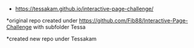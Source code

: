 * https://tessakam.github.io/interactive-page-challenge/

*original repo created under https://github.com/Fib88/Interactive-Page-Challenge with subfolder Tessa

*created new repo under Tessakam
